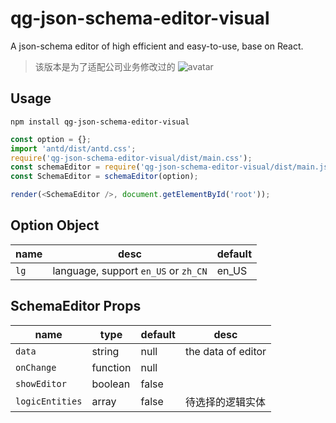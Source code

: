 # qg-json-schema-editor-visual

A json-schema editor of high efficient and easy-to-use, base on React.

> 该版本是为了适配公司业务修改过的
> ![avatar](json-schema-editor-visual.jpg)

## Usage

```
npm install qg-json-schema-editor-visual
```

```js
const option = {};
import 'antd/dist/antd.css';
require('qg-json-schema-editor-visual/dist/main.css');
const schemaEditor = require('qg-json-schema-editor-visual/dist/main.js');
const SchemaEditor = schemaEditor(option);

render(<SchemaEditor />, document.getElementById('root'));
```

## Option Object

| name | desc                                 | default |
| ---- | ------------------------------------ | ------- |
| `lg` | language, support `en_US` or `zh_CN` | en_US   |

## SchemaEditor Props

| name            | type     | default | desc               |
| --------------- | -------- | ------- | ------------------ |
| `data`          | string   | null    | the data of editor |
| `onChange`      | function | null    |
| `showEditor`    | boolean  | false   |
| `logicEntities` | array    | false   | 待选择的逻辑实体   |
